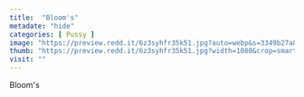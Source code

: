 ```yaml
---
title:  "Bloom's"
metadate: "hide"
categories: [ Pussy ]
image: "https://preview.redd.it/6z3syhfr35k51.jpg?auto=webp&s=3349b27a8f24cbaf3e0f2260b6c6d7e38ef46106"
thumb: "https://preview.redd.it/6z3syhfr35k51.jpg?width=1080&crop=smart&auto=webp&s=8f7bd133525afa8df5233bc4b707fcaa89e2c0c4"
visit: ""
---
```

Bloom's
